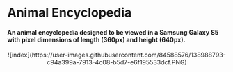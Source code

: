 # Animal Encyclopedia

<h4>An animal encyclopedia designed to be viewed in a Samsung Galaxy S5 with pixel dimensions of length (360px) and height (640px).</h4>

<div style="text-align:center">![index](https://user-images.githubusercontent.com/84588576/138988793-c94a399a-7913-4c08-b5d7-e6f195533dcf.PNG)</div>
